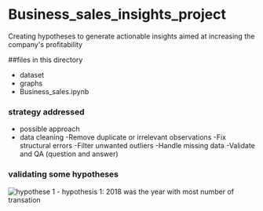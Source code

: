 # Business_sales_insights_project
Creating  hypotheses to generate actionable insights aimed at increasing the company's profitability

##files in this directory
- dataset
- graphs
- Business_sales.ipynb

### strategy addressed
- possible approach
- data cleaning
-Remove duplicate or irrelevant observations
-Fix structural errors
-Filter unwanted outliers
-Handle missing data
-Validate and QA (question and answer)

### validating some hypotheses

![hypothese 1 - hypothesis 1: 2018 was the year with most number of transation](https://github.com/wendrel815/Business_sales_insights/tree/main/graph%20to%20the%20report/hyphotesis_1.png)
